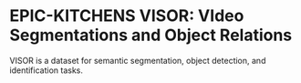 # EPIC-KITCHENS VISOR: VIdeo Segmentations and Object Relations

VISOR is a dataset for semantic segmentation, object detection, and identification tasks.